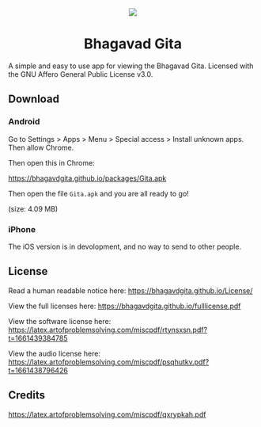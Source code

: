 <div align="center">
<img src="https://user-images.githubusercontent.com/68869672/230732166-da987553-2963-4266-a49d-aed58d40c43a.png"><h1>Bhagavad Gita</h1>
</div>

A simple and easy to use app for viewing the Bhagavad Gita. Licensed with the GNU Affero General Public License v3.0.

## Download

### Android

Go to Settings > Apps > Menu > Special access > Install unknown apps.
Then allow Chrome.

Then open this in Chrome:

https://bhagavdgita.github.io/packages/Gita.apk

Then open the file `Gita.apk` and you are all ready to go!

(size: 4.09 MB)

### iPhone

The iOS version is in devolopment, and no way to send to other people.

## License

Read a human readable notice here: https://bhagavdgita.github.io/License/

View the full licenses here: https://bhagavdgita.github.io/fulllicense.pdf

View the software license here: https://latex.artofproblemsolving.com/miscpdf/rtynsxsn.pdf?t=1661439384785

View the audio license here: https://latex.artofproblemsolving.com/miscpdf/psqhutkv.pdf?t=1661438796426

## Credits
https://latex.artofproblemsolving.com/miscpdf/qxrypkah.pdf
